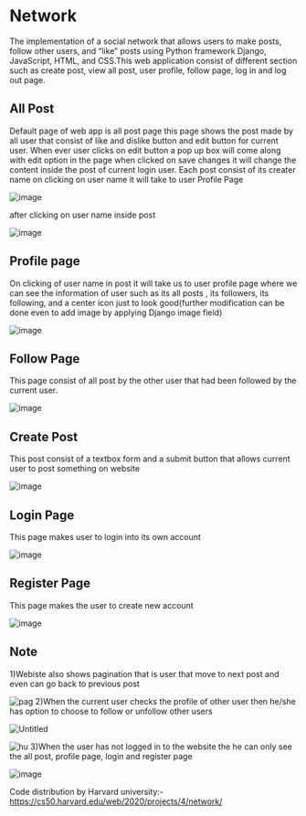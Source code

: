 # Network
The implementation of a social network that allows users to make posts, follow other users, and “like” posts using Python framework Django, JavaScript, HTML, and CSS.This web application consist of different section such as create post, view all post, user profile, follow page, log in and log out page.
## All Post
Default page of web app is all post page this page shows the post made by all user that consist of like and dislike button and edit button for current user. When ever user clicks on edit button a pop up box will come along with edit option in the page when clicked on save changes it will change the content inside the post of current login user. Each post consist of its creater name on clicking on user name it will take to user Profile Page

![image](https://github.com/user-attachments/assets/0fd6fff1-596d-4874-9d7e-e9c38b860398)

after clicking on user name inside post

![image](https://github.com/user-attachments/assets/491b3423-dd9e-4737-aa0c-d75f0927e841)
## Profile page
On clicking of user name in post it will take us to user profile page where we can see the information of user such as its all posts , its followers, its following, and a center icon just to look good(further modification can be done even to add image by applying Django image field)

![image](https://github.com/user-attachments/assets/b3d0ec29-5c88-4f94-a69f-97477f00e0ff)
## Follow Page
This page consist of all post by the other user that had been followed by the current user.

![image](https://github.com/user-attachments/assets/9fa69db7-55ac-42fb-a6e4-01c1065f0836)

## Create Post 
This post consist of a textbox form and a submit button that allows current user to post something on website

![image](https://github.com/user-attachments/assets/a518f141-a243-482c-ab16-c0966113348c)

## Login Page 
This page makes user to login into its own account

![image](https://github.com/user-attachments/assets/7e8c5289-9f13-4b13-a654-38f441486bb2)
## Register Page
This page makes the user to create new account

![image](https://github.com/user-attachments/assets/3018d679-e9f8-410f-aa1b-febc622f73c4)
## Note
1)Webiste also shows pagination that is user that move to next post and even can go back to previous post 

![pag](https://github.com/user-attachments/assets/731591ea-1cb5-4465-9888-6019a35bc873)
2)When the current user checks the profile of other user then he/she has option to choose to follow or unfollow other users

![Untitled](https://github.com/user-attachments/assets/81a3a25e-1b4f-4218-a5e0-128dc68a6e42)

![hu](https://github.com/user-attachments/assets/e79f6cd4-530e-4c28-8bdf-3d13f1dc25f8)
3)When the user has not logged in to the website the he can only see the all post, profile page, login and register page

![image](https://github.com/user-attachments/assets/e1808843-2d28-4abf-8980-b51e8ce7c845)

Code distribution by Harvard university:-https://cs50.harvard.edu/web/2020/projects/4/network/
